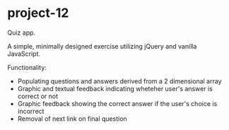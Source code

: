 # project-12
Quiz app.

A simple, minimally designed exercise utilizing jQuery and vanilla JavaScript.

Functionality:<br>
<ul>
<li>Populating questions and answers derived from a 2 dimensional array</li>
<li>Graphic and textual feedback indicating wheteher user's answer is correct or not</li>
<li>Graphic feedback showing the correct answer if the user's choice is incorrect</li>
<li>Removal of next link on final question</li>
</ul>
